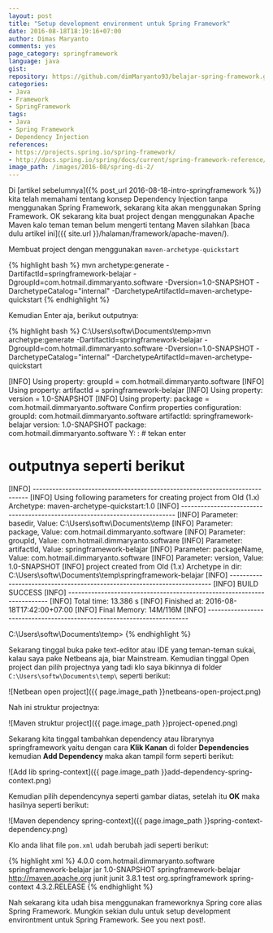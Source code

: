 ```yaml
---
layout: post
title: "Setup development environment untuk Spring Framework"
date: 2016-08-18T18:19:16+07:00
author: Dimas Maryanto
comments: yes
page_category: springframework
language: java
gist:
repository: https://github.com/dimMaryanto93/belajar-spring-framework.git
categories:
- Java
- Framework
- SpringFramework
tags:
- Java
- Spring Framework
- Dependency Injection
references:
- https://projects.spring.io/spring-framework/
- http://docs.spring.io/spring/docs/current/spring-framework-reference/htmlsingle/
image_path: /images/2016-08/spring-di-2/
---
```


Di [artikel sebelumnya]({% post_url 2016-08-18-intro-springframework %}) kita telah memahami tentang konsep Dependency Injection tanpa menggunakan Spring Framework, sekarang kita akan menggunakan Spring Framework. OK sekarang kita buat project dengan menggunakan Apache Maven kalo teman teman belum mengerti tentang Maven silahkan [baca dulu artikel ini]({{ site.url }}/halaman/framework/apache-maven/).

<!--more-->

Membuat project dengan menggunakan ```maven-archetype-quickstart```

{% highlight bash %}
mvn archetype:generate -DartifactId=springframework-belajar -DgroupId=com.hotmail.dimmaryanto.software -Dversion=1.0-SNAPSHOT -DarchetypeCatalog="internal" -DarchetypeArtifactId=maven-archetype-quickstart
{% endhighlight %}

Kemudian Enter aja, berikut outputnya:

{% highlight bash %}
C:\Users\softw\Documents\temp>mvn archetype:generate
    -DartifactId=springframework-belajar
    -DgroupId=com.hotmail.dimmaryanto.software
    -Dversion=1.0-SNAPSHOT
    -DarchetypeCatalog="internal"
    -DarchetypeArtifactId=maven-archetype-quickstart

[INFO] Using property: groupId = com.hotmail.dimmaryanto.software
[INFO] Using property: artifactId = springframework-belajar
[INFO] Using property: version = 1.0-SNAPSHOT
[INFO] Using property: package = com.hotmail.dimmaryanto.software
Confirm properties configuration:
groupId: com.hotmail.dimmaryanto.software
artifactId: springframework-belajar
version: 1.0-SNAPSHOT
package: com.hotmail.dimmaryanto.software
 Y: : # tekan enter

 # outputnya seperti berikut
[INFO] ----------------------------------------------------------------------------
[INFO] Using following parameters for creating project from Old (1.x) Archetype: maven-archetype-quickstart:1.0
[INFO] ----------------------------------------------------------------------------
[INFO] Parameter: basedir, Value: C:\Users\softw\Documents\temp
[INFO] Parameter: package, Value: com.hotmail.dimmaryanto.software
[INFO] Parameter: groupId, Value: com.hotmail.dimmaryanto.software
[INFO] Parameter: artifactId, Value: springframework-belajar
[INFO] Parameter: packageName, Value: com.hotmail.dimmaryanto.software
[INFO] Parameter: version, Value: 1.0-SNAPSHOT
[INFO] project created from Old (1.x) Archetype in dir: C:\Users\softw\Documents\temp\springframework-belajar
[INFO] ------------------------------------------------------------------------
[INFO] BUILD SUCCESS
[INFO] ------------------------------------------------------------------------
[INFO] Total time: 13.386 s
[INFO] Finished at: 2016-08-18T17:42:00+07:00
[INFO] Final Memory: 14M/116M
[INFO] ------------------------------------------------------------------------

C:\Users\softw\Documents\temp>
{% endhighlight %}

Sekarang tinggal buka pake text-editor atau IDE yang teman-teman sukai, kalau saya pake Netbeans aja, biar Mainstream. Kemudian tinggal Open project dan pilih projectnya yang tadi klo saya bikinnya di folder ```C:\Users\softw\Documents\temp\``` seperti berikut:

![Netbean open project]({{ page.image_path }}netbeans-open-project.png)

Nah ini struktur projectnya:

![Maven struktur project]({{ page.image_path }}project-opened.png)

Sekarang kita tinggal tambahkan dependency atau librarynya springframework yaitu dengan cara **Klik Kanan** di folder **Dependencies** kemudian **Add Dependency** maka akan tampil form seperti berikut:

![Add lib spring-context]({{ page.image_path }}add-dependency-spring-context.png)

Kemudian pilih dependencynya seperti gambar diatas, setelah itu **OK** maka hasilnya seperti berikut:

![Maven dependency spring-context]({{ page.image_path }}spring-context-dependency.png)

Klo anda lihat file ```pom.xml``` udah berubah jadi seperti berikut:

{% highlight xml %}
<project xmlns="http://maven.apache.org/POM/4.0.0" xmlns:xsi="http://www.w3.org/2001/XMLSchema-instance"
         xsi:schemaLocation="http://maven.apache.org/POM/4.0.0 http://maven.apache.org/maven-v4_0_0.xsd">
    <modelVersion>4.0.0</modelVersion>
    <groupId>com.hotmail.dimmaryanto.software</groupId>
    <artifactId>springframework-belajar</artifactId>
    <packaging>jar</packaging>
    <version>1.0-SNAPSHOT</version>
    <name>springframework-belajar</name>
    <url>http://maven.apache.org</url>
    <dependencies>
        <dependency>
            <groupId>junit</groupId>
            <artifactId>junit</artifactId>
            <version>3.8.1</version>
            <scope>test</scope>
        </dependency>
        <dependency>
            <groupId>org.springframework</groupId>
            <artifactId>spring-context</artifactId>
            <version>4.3.2.RELEASE</version>
        </dependency>
    </dependencies>
</project>
{% endhighlight %}

Nah sekarang kita udah bisa menggunakan frameworknya Spring core alias Spring Framework. Mungkin sekian dulu untuk setup development environtment untuk Spring Framework. See you next post!.
